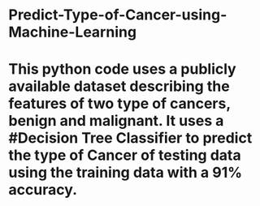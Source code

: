 # Predict-Type-of-Cancer-using-Machine-Learning

# This python code uses a publicly available dataset describing the features of two type of cancers, benign and malignant. It uses a #Decision Tree Classifier to predict the type of Cancer of testing data using the training data with a 91% accuracy.
